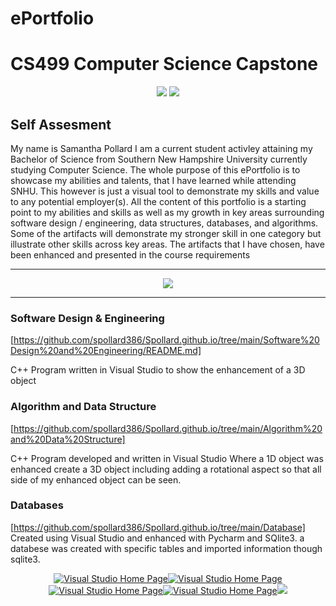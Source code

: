 # ePortfolio

# CS499 Computer Science Capstone   

<div style="text-align: center;">
    <a href="https://spollard386.github.io/ePortfolio" title="ePortfolio Home Page"><img src="https://img.shields.io/badge/Home-ePortfolio-blue.svg?style=for-the-badge&logo=homeassistant" /></a>
 <a href="https://spollard386.github.io/ePortfolio" title="GitHub Pages Home Page"><img src="https://img.shields.io/badge/page builder-GitHub Pages-green.svg?style=for-the-badge&logo=homeassistant" /></a>
</div>
 
 ## Self Assesment
 
 
 
 My name is Samantha Pollard I am a current student activley attaining my Bachelor of Science from Southern New Hampshire University currently studying Computer Science. The whole purpose of this ePortfolio is to showcase my abilities and talents, that I have learned while attending SNHU. This however is just a visual tool to demonstrate my skills and value to any potential employer(s). All the content of this portfolio is a starting point to my abilities and skills as well as my growth in key areas surrounding software design / engineering, data structures, databases, and algorithms.
Some of the artifacts will demonstrate my stronger skill in one category but illustrate other skills across key areas. The artifacts that I have chosen, have been enhanced and presented in the course requirements

---

<div style="text-align: center;">
    <a href="https://spollard386.github.io/ePortfolio" title="ePortfolio Home Page"><img src="https://img.shields.io/badge/Home-ePortfolio-blue.svg?style=for-the-badge&logo=homeassistant" /></a>
</div>

---
### Software Design & Engineering
[https://github.com/spollard386/Spollard.github.io/tree/main/Software%20Design%20and%20Engineering/README.md]

C++ Program written in Visual Studio
to show the enhancement of a 3D object 



### Algorithm and Data Structure
[https://github.com/spollard386/Spollard.github.io/tree/main/Algorithm%20and%20Data%20Structure]

C++ Program developed and written in Visual Studio
Where a 1D object was enhanced create a 3D object 
including adding a rotational aspect so that all side 
of my enhanced object can be seen.



### Databases
[https://github.com/spollard386/Spollard.github.io/tree/main/Database]
Created using Visual Studio and enhanced with Pycharm 
and SQlite3. a databese was created with specific tables 
and imported information though sqlite3.


<div style="text-align: center;">
    <a href="https://spollard386.github.io/Visual Studio" title="Visual Studio Home Page"><img src="https://img.shields.io/badge/Visual Studio-blue.svg?style=for-the-badge&logo=homeassistant",a href="https://spollard386.github.io/Database" title="Visual Studio Home Page"><img src="https://img.shields.io/badge/Databse-pink.svg?style=for-the-badge&logo=homeassistant",a href="https://spollard386.github.io/Database" title="Visual Studio Home Page"><img src="https://img.shields.io/badge/SNHU-green.svg?style=for-the-badge&logo=homeassistant",a href="https://spollard386.github.io/Database" title="Visual Studio Home Page"><img src="https://img.shields.io/badge/Algorithm and Data-orange.svg?style=for-the-badge&logo=homeassistant",a href="https://spollard386.github.io/Database" title="Visual Studio Home Page"><img src="https://img.shields.io/badge/Software Design-grey.svg?style=for-the-badge&logo=homeassistant"
</div>




